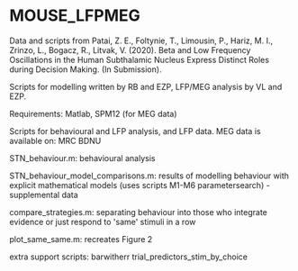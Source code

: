 # MOUSE_LFPMEG
Data and scripts from Patai, Z. E., Foltynie, T., Limousin, P., Hariz, M. I., Zrinzo, L., Bogacz, R., Litvak, V. (2020). Beta and Low Frequency Oscillations in the Human Subthalamic Nucleus Express Distinct Roles during Decision Making. (In Submission).

Scripts for modelling written by RB and EZP, LFP/MEG analysis by VL and EZP.

Requirements: Matlab, SPM12 (for MEG data)

Scripts for behavioural and LFP analysis, and LFP data. MEG data is available on: MRC BDNU 

STN_behaviour.m:  behavioural analysis

STN_behaviour_model_comparisons.m: results of modelling behaviour with explicit mathematical models (uses scripts M1-M6 parametersearch) - supplemental data

compare_strategies.m: separating behaviour into those who integrate evidence or just respond to 'same' stimuli in a row

plot_same_same.m: recreates Figure 2


extra support scripts:
barwitherr
trial_predictors_stim_by_choice
